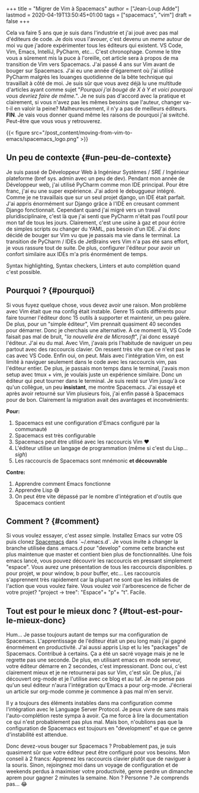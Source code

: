 +++
title = "Migrer de Vim à Spacemacs"
author = ["Jean-Loup Adde"]
lastmod = 2020-04-19T13:50:45+01:00
tags = ["spacemacs", "vim"]
draft = false
+++

Cela va faire 5 ans que je suis dans l'industrie et j'ai joué avec pas mal d'éditeurs de code. Je dois vous l'avouer, c'est devenu un _meme_ autour de moi vu que j'adore expérimenter tous les éditeurs qui existent. VS Code, Vim, Emacs, IntelliJ, PyCharm, etc... C'est chronophage. Comme le titre vous a sûrement mis la puce à l'oreille, cet article sera à propos de ma transition de Vim vers Spacemacs. J'ai passé 4 ans sur Vim avant de bouger sur Spacemacs. J'ai eu une année d'égarement où j'ai utilisé PyCharm malgrès les louanges quotidienne de la bête technique qui travaillait à côté de moi.
Je suis sûr que vous avez déjà lu une multitude d'articles ayant comme sujet "_Pourquoi j'ai bougé de X à Y et voici pourquoi vous devriez faire de même._". Je ne suis pas d'accord avec la pratique et clairement, si vous n'avez pas les mêmes besoins que l'auteur, changer va-t-il en valoir la peine? Malheureusement, il n'y a pas de meilleurs éditeurs. **FIN**. Je vais vous donner quand même les raisons de pourquoi j'ai switché. Peut-être que vous vous y retrouverez.

{{< figure src="/post_content/moving-from-vim-to-emacs/spacemacs_logo.png" >}}


## Un peu de contexte {#un-peu-de-contexte}

Je suis passé de Développeur Web à Ingénieur Systèmes / SRE / Ingénieur plateforme (bref sys. admin avec un peu de dev). Pendant mon année de Développeur web, j'ai utilisé PyCharm comme mon IDE principal. Pour être franc, j'ai eu une super expérience. J'ai adoré le debuggueur intégré. Comme je ne travaillais que sur un seul projet django, un IDE était parfait. J'ai appris énormément sur Django grâce à l'IDE en creusant comment Django fonctionnait.
Cependant quand j'ai migré vers un travail pluridisciplinaire, c'est là que j'ai senti que PyCharm n'était pas l'outil pour mon taf de tous les jours. Clairement, c'est une usine à gaz et pour écrire de simples scripts ou changer du YAML, pas besoin d'un IDE. J'ai donc décidé de bouger sur Vim vu que je passais ma vie dans le terminal. La transition de PyCharm / IDEs de JetBrains vers Vim n'a pas été sans effort, je vous rassure tout de suite. De plus, configurer l'éditeur pour avoir un confort similaire aux IDEs m'a pris énormément de temps.

Syntax highlighting, Syntax checkers, Linters et auto complétion quand c'est possible.


## Pourquoi ? {#pourquoi}

Si vous fuyez quelque chose, vous devez avoir une raison. Mon problème avec Vim était que ma config était instable. Genre 15 outils différents pour faire tourner l'éditeur donc 15 outils à supporter et maintenir, un peu galère. De plus, pour un "simple éditeur", Vim prennait quasiment 40 secondes pour démarrer. Donc je cherchais une alternative. À ce moment là, VS Code faisait pas mal de bruit, "_la nouvelle ère de Microsoft_", j'ai donc essayé l'éditeur. J'ai eu du mal. Avec Vim, j'avais pris l'habitude de naviguer un peu partout avec des raccourcis clavier. On ressent très vite que ce n'est pas le cas avec VS Code. Enfin oui, on peut. Mais avec l'intégration Vim, on est limité à naviguer seulement dans le code avec les raccourcis vim, pas l'éditeur entier. De plus, je passais mon temps dans le terminal, j'avais mon setup avec tmux + vim, je voulais juste un expérience similaire. Donc un éditeur qui peut tourner dans le terminal. Je suis resté sur Vim jusqu'à ce qu'un collègue, un peu **insistant**, me montre Spacemacs. J'ai essayé et après avoir retourné sur Vim plusieurs fois, j'ai enfin passé à Spacemacs pour de bon. Clairement la migration avait des avantages et inconvénients:

**Pour:**

1.  Spacemacs est une configuration d'Emacs configuré par la communauté
2.  Spacemacs est très configurable
3.  Spacemacs peut être utilisé avec les raccourcis Vim :heart:
4.  L'éditeur utilise un langage de programmation (même si c'est du Lisp... _sigh_)
5.  Les raccourcis de Spacemacs sont mnémonic **et découvrable**

**Contre:**

1.  Apprendre comment Emacs fonctionne
2.  Apprendre Lisp :sweat_smile:
3.  On peut être vite dépassé par le nombre d'intégration et d'outils que Spacemacs contient


## Comment ? {#comment}

Si vous voulez essayer, c'est assez simple. Installez Emacs sur votre OS puis clonez [Spacemacs](https://github.com/syl20bnr/spacemacs) dans \`~/.emacs.d\`. Je vous invite à changer la branche utilisée dans .emacs.d pour "develop" comme cette branche est plus maintenue que master et contient bien plus de fonctionnalités.
Une fois emacs lancé, vous pouvez découvrir les raccourcis en pressant simplement "espace". Vous aurez une présentation de tous les raccourcis disponibles. p pour projet, w pour window, b pour buffer, etc... Les raccourcis s'apprennent très rapidement car la plupart ne sont que les initiales de l'action que vous voulez faire. Vous voulez voir l'arborescence de ficher de votre projet? "project -> tree": "Espace"+ "p"+ "t". Facile.


## Tout est pour le mieux donc ? {#tout-est-pour-le-mieux-donc}

Hum... Je passe toujours autant de temps sur ma configuration de Spacemacs. L'apprentissage de l'éditeur était un peu long mais j'ai gagné énormément en productivité. J'ai aussi appris Lisp et lu les "packages" de Spacemacs. Contribué à certains. Ça a été un sacré voyage mais je ne le regrette pas une seconde. De plus, en utilisant emacs en mode serveur, votre éditeur démarre en 2 secondes, c'est impressionant.
Donc oui, c'est clairement mieux et je ne retournerai pas sur Vim, c'est sûr. De plus, j'ai découvert org-mode et je l'utilise avec ce blog et au taf. Je ne pense pas qu'un seul éditeur n'aura l'intégration qu'Emacs a pour org-mode. J'écrierai un article sur org-mode comme je commence à pas mal m'en servir.

Il y a toujours des éléments instables dans ma configuration comme l'intégration avec le Language Server Protocol. Je peux vivre de sans mais l'auto-complétion reste sympa à avoir. Ça me force à lire la documentation ce qui n'est probablement pas plus mal. Mais bon, n'oublions pas que la configuration de Spacemacs est toujours en "development" et que ce genre d'instabilité est attendue.

Donc devez-vous bouger sur Spacemacs ? Probablement pas, je suis quasiment sûr que votre éditeur peut être configuré pour vos besoins. Mon conseil à 2 francs: Apprenez les raccourcis clavier plutôt que de naviguer à la souris. Sinon, rejoingnez moi dans un voyage de configuration et de weekends perdus à maximiser votre productivité, genre perdre un dimanche aprem pour gagner 2 minutes la semaine. Non ? Personne ? Je comprends pas... :joy:
